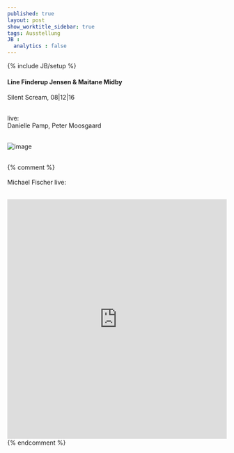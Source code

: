 ```yaml
---
published: true
layout: post
show_worktitle_sidebar: true
tags: Ausstellung
JB :
  analytics : false
---
```


{% include JB/setup %}




<p>
<h4>Line Finderup Jensen & Maitane Midby</h4>
Silent Scream, 08|12|16
<br /><br />
<p style="font-size:14px">
live:<br />
Danielle Pamp, Peter Moosgaard
</p>

<br />
<img src="{{ site.url }}/images/line_maitane.jpg" alt="image">
<br /><br />


{% comment %}
<br /><br />
Michael Fischer live:
<br /><br />
<iframe width="100%" height="550" frameborder="0" allowfullscreen="" webkitallowfullscreen="" src="https://www.youtube.com/embed/PaHuNu9I3O8">
</iframe>
<br />
{% endcomment %}

</p>



